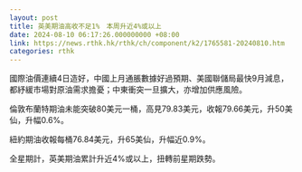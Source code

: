 ```yaml
---
layout: post
title: 英美期油高收不足1%　本周升近4%或以上
date: 2024-08-10 06:17:26.000000000 +08:00
link: https://news.rthk.hk/rthk/ch/component/k2/1765581-20240810.htm
categories: rthk
---
```


國際油價連續4日造好，中國上月通脹數據好過預期、美國聯儲局最快9月減息，都紓緩市場對原油需求擔憂；中東衝突一旦擴大，亦增加供應風險。

倫敦布蘭特期油未能突破80美元一桶，高見79.83美元，收報79.66美元，升50美仙，升幅0.6%。

紐約期油收報每桶76.84美元，升65美仙，升幅近0.9%。

全星期計，英美期油累計升近4%或以上，扭轉前星期跌勢。

